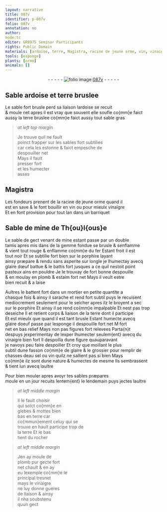 ```yaml
---
layout: narrative
title: 087v
identifier: p-087v
folio: 087v
annotation: no
author:
mode:tc
editor: GR8975 Seminar Participants
rights: Public Domain
materials: [ardoise, terre, Magistra, racine de jeune orme, vin, vinaigre, gemme, porphire, glaire dœuf, plomb, estaim, glaire doeuf, glaire, eau, sel]
tools: [esponge]
plants: [orme]
animals: []
---
```


<div class="folio" align="center">- - - - - <a href="http://gallica.bnf.fr/ark:/12148/btv1b10500001g/f180.image" target="_blank"><img src="https://cu-mkp.github.io/2017-workshop-edition/assets/photo-icon.png" alt="folio image: " style="display:inline-block; margin-bottom:-3px;"/>087v</a> - - - - - </div>  
  

## Sable <span class="m">ardoise</span> et <span class="m">terre</span> bruslee

 
Le sable fort brusle perd sa liaison l<span class="m">ardoise</span> se recuit<br/> & moule net apres il est vray que souvent elle soufle co{mm}e faict<br/> aussy la <span class="m">terre</span> bruslee co{mm}e faict aussy tout sable gras
 
> *at left top margin*
> 
>   Je trouve quil ne fault<br/> poinct frapper sur les sables fort subtilies<br/> car cela les estonne & faict empesche de<br/> despouiller net<br/> Mays il fault<br/> presser fort<br/> et les humecter<br/> asses
 
 
  

## <span class="m">Magistra</span>

 
Les <span class="pro">fondeurs</span> prenent de la <span class="m">racine de jeune <span class="pa">orme</span></span> quand il<br/> est en save & le font bouillir en <span class="m">vin</span> ou pour mieulx <span class="m">vinaigre</span><br/> Et en font provision pour tout lan dans un barriquet
 
 
  

## Sable de mine de <span class="pl">Th{ou}l{ous}e</span>

 
Le sable de gect venant de mine estant passe par un double<br/> tamis apres mis dans de la <span class="m">gemme</span> fondue se brusle & senflamme<br/> & vient tout rouge & enflamme co{mm}e du fer Estant froit il est<br/> tout noir Et se subtilie fort bien sur le <span class="m">porphire</span> layant<br/> ainsy præpare & rendu sans asperite sur longle je lhumectay avecq<br/> <span class="m">glaire dœuf</span> battue & le battis fort jusques a ce quil nestoit point<br/> pasteux ains en pouldre Je le trouvay de fort bonne despouille<br/> & en moulay en <span class="m">plomb</span> & <span class="m">estaim</span> fort net Mays il veult estre<br/> bien recuit & a laise
 
Aultres le battent fort dans un mortier en petite quantite a<br/> chasque fois & ainsy il sarache et rend fort subtil puys le recuisent<br/> mediocrement seulement pour le seicher apres ilz le broyent a sec<br/> sur le <span class="m">porphire</span> Et ainsy il se rend co{mm}e impalpable Et nest pas trop<br/> deseiche Il et retient corps & liaison de la terre dont il participe<br/> Et est mieulx que quand il est tant brusle Estant humecte avecq<br/> <span class="m">glaire doeuf</span> passe par l<span class="tl">esponge</span> il despouille fort net M fort<br/> net en bas relief Mays non pas figures fort relevees Parta{n}t<br/> despuys jexperimentay de lexper lhumecter seulem{ent} avecq du<br/> <span class="m">vinaigre</span> bien fort Il despoilla dune figure quauparavant<br/> je navoys peu faire despoiller Et croy que moillant le plus<br/> subtil dune fasson co{mm}e de <span class="m">glaire</span> & le grossier pour remplir de<br/> chasses d<span class="m">eau</span> <span class="m">sel</span> ou <span class="m">vin</span> quilz ne sallient pas si bien Mays<br/> co{mm}e ilz sont dune nature & humectes de mesme Ils sembrassent<br/> & tient lun avecq laultre
 
Pour bien mouler apres avoyr tes sables præpares<br/> moule en un jour recuits lentem{ent} le lendemain puys jectes laultre
 
> *at left middle margin*
> 
>   Il le fault choisir<br/> qui soict co{mm}e en<br/> glebes & mottes bien<br/> bas en terre car<br/> co{mmun}ement celuy qui se<br/> trouve en hault participe trop de<br/> la terre Et le bas<br/> tient du rocher
 
> *at left middle margin*
> 
>   Jen ay moule de<br/> <span class="m">plomb</span> pur gecte fort<br/> net chault & en ay<br/> eu lexemple co{mm}e le<br/> principal tresnet<br/> mays le <span class="m">vinaigre</span><br/> ne luy donne gueres<br/> de liaison & ainsy<br/> il nha soubstenu<br/> quun gect
 
